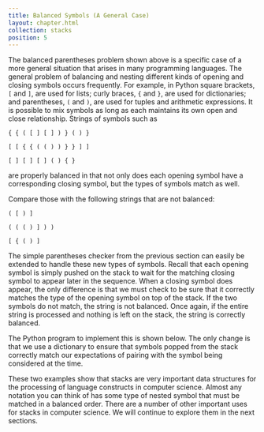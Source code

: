 ```yaml
---
title: Balanced Symbols (A General Case)
layout: chapter.html
collection: stacks
position: 5
---
```


The balanced parentheses problem shown above is a specific case of a
more general situation that arises in many programming languages. The
general problem of balancing and nesting different kinds of opening and
closing symbols occurs frequently. For example, in Python square
brackets, `[` and `]`, are used for lists; curly braces, `{` and `}`,
are used for dictionaries; and parentheses, `(` and `)`, are used for
tuples and arithmetic expressions. It is possible to mix symbols as long
as each maintains its own open and close relationship. Strings of
symbols such as

    { { ( [ ] [ ] ) } ( ) }

    [ [ { { ( ( ) ) } } ] ]

    [ ] [ ] [ ] ( ) { }

are properly balanced in that not only does each opening symbol have a
corresponding closing symbol, but the types of symbols match as well.

Compare those with the following strings that are not balanced:

    ( [ ) ]

    ( ( ( ) ] ) )

    [ { ( ) ]

The simple parentheses checker from the previous section can easily be
extended to handle these new types of symbols. Recall that each opening
symbol is simply pushed on the stack to wait for the matching closing
symbol to appear later in the sequence. When a closing symbol does
appear, the only difference is that we must check to be sure that it
correctly matches the type of the opening symbol on top of the stack. If
the two symbols do not match, the string is not balanced. Once again, if
the entire string is processed and nothing is left on the stack, the
string is correctly balanced.

The Python program to implement this is shown below. The only change is
that we use a dictionary to ensure that symbols popped from the stack
correctly match our expectations of pairing with the symbol being
considered at the time.

<!-- litpy stacks/balanced_symbols.py -->

These two examples show that stacks are very important data structures
for the processing of language constructs in computer science. Almost
any notation you can think of has some type of nested symbol that must
be matched in a balanced order. There are a number of other important
uses for stacks in computer science. We will continue to explore them in
the next sections.
